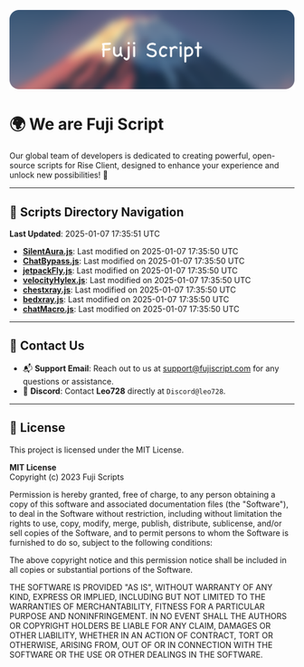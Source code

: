 ![Banner](.github/b.webp)

# 🌍 **We are Fuji Script**

Our global team of developers is dedicated to creating powerful, open-source scripts for Rise Client, designed to enhance your experience and unlock new possibilities! 🌟

---
<!-- SCRIPTS_NAVIGATION_START -->
## 📂 **Scripts Directory Navigation**

**Last Updated**: 2025-01-07 17:35:51 UTC

- **[SilentAura.js](scripts/SilentAura.js)**: Last modified on 2025-01-07 17:35:50 UTC
- **[ChatBypass.js](scripts/ChatBypass.js)**: Last modified on 2025-01-07 17:35:50 UTC
- **[jetpackFly.js](scripts/jetpackFly.js)**: Last modified on 2025-01-07 17:35:50 UTC
- **[velocityHylex.js](scripts/velocityHylex.js)**: Last modified on 2025-01-07 17:35:50 UTC
- **[chestxray.js](scripts/chestxray.js)**: Last modified on 2025-01-07 17:35:50 UTC
- **[bedxray.js](scripts/bedxray.js)**: Last modified on 2025-01-07 17:35:50 UTC
- **[chatMacro.js](scripts/chatMacro.js)**: Last modified on 2025-01-07 17:35:50 UTC

<!-- SCRIPTS_NAVIGATION_END -->

---

## 💬 **Contact Us**  
- 📬 **Support Email**: Reach out to us at [support@fujiscript.com](mailto:support@fujiscript.com) for any questions or assistance.  
- 💬 **Discord**: Contact **Leo728** directly at `Discord@leo728`.

---

## 📜 **License**

This project is licensed under the MIT License.  

**MIT License**  
Copyright (c) 2023 Fuji Scripts  

Permission is hereby granted, free of charge, to any person obtaining a copy of this software and associated documentation files (the "Software"), to deal in the Software without restriction, including without limitation the rights to use, copy, modify, merge, publish, distribute, sublicense, and/or sell copies of the Software, and to permit persons to whom the Software is furnished to do so, subject to the following conditions:  

The above copyright notice and this permission notice shall be included in all copies or substantial portions of the Software.  

THE SOFTWARE IS PROVIDED "AS IS", WITHOUT WARRANTY OF ANY KIND, EXPRESS OR IMPLIED, INCLUDING BUT NOT LIMITED TO THE WARRANTIES OF MERCHANTABILITY, FITNESS FOR A PARTICULAR PURPOSE AND NONINFRINGEMENT. IN NO EVENT SHALL THE AUTHORS OR COPYRIGHT HOLDERS BE LIABLE FOR ANY CLAIM, DAMAGES OR OTHER LIABILITY, WHETHER IN AN ACTION OF CONTRACT, TORT OR OTHERWISE, ARISING FROM, OUT OF OR IN CONNECTION WITH THE SOFTWARE OR THE USE OR OTHER DEALINGS IN THE SOFTWARE.  
